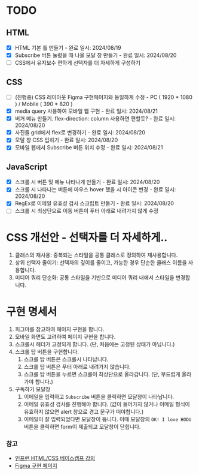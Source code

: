 # TODO
## HTML
- [X] HTML 기본 틀 만들기 - 완료 일시: 2024/08/19
- [X] Subscribe 버튼 눌렀을 때 나올 모달 창 만들기 - 완료 일시: 2024/08/20
- [ ] CSS에서 유지보수 편하게 선택자를 더 자세하게 구성하기

## CSS
- [ ] (진행중) CSS 레이아웃 Figma 구현페이지와 동일하게 수정 - PC ( 1920 * 1080 ) / Mobile ( 390 * 820 )
- [X] media query 사용하여 모바일 웹 구현 - 완료 일시: 2024/08/21
- [X] 버거 메뉴 만들기. flex-direction: column 사용하면 편할듯? - 완료 일시: 2024/08/20
- [X] 사진들 grid에서 flex로 변경하기 - 완료 일시: 2024/08/20
- [X] 모달 창 CSS 입히기 - 완료 일시: 2024/08/20
- [X] 모바일 웹에서 Subscribe 버튼 위치 수정 - 완료 일시: 2024/08/21

## JavaScript
- [X] 스크롤 시 버튼 및 메뉴 나타나게 만들기 - 완료 일시: 2024/08/20
- [X] 스크롤 시 나타나는 버튼에 마우스 hover 했을 시 아이콘 변경 - 완료 일시: 2024/08/20
- [X] RegEx로 이메일 유효성 검사 스크립트 만들기 - 완료 일시: 2024/08/20
- [ ] 스크롤 시 최상단으로 이동 버튼이 푸터 아래로 내려가지 않게 수정

# CSS 개선안 - 선택자를 더 자세하게..
1. 클래스의 재사용: 중복되는 스타일을 공통 클래스로 정의하여 재사용합니다.
2. 상위 선택자 줄이기: 선택자의 깊이를 줄이고, 가능한 경우 단순한 클래스 이름을 사용합니다.
3. 미디어 쿼리 단순화: 공통 스타일을 기반으로 미디어 쿼리 내에서 스타일을 변경합니다.

# 구현 명세서
1. 피그마를 참고하여 페이지 구현을 합니다.
2. 모바일 화면도 고려하여 페이지 구현을 합니다.
3. 스크롤시 헤더가 고정되게 합니다. (단, 처음에는 고정된 상태가 아닙니다.)
4. 스크롤 탑 버튼을 구현합니다. 
    1. 스크롤 탑 버튼은 스크롤시 나타납니다.
    2. 스크롤 탑 버튼은 푸터 아래로 내려가지 않습니다.
    3. 스크롤 탑 버튼을 누르면 스크롤이 최상단으로 올라갑니다. (단, 부드럽게 올라가야 합니다.)
5. 구독하기 모달창
    1. 이메일을 입력하고 `Subscribe` 버튼을 클릭하면 모달창이 나타납니다.
    2. 이메일 유효성 검사를 진행해야 합니다. (값이 들어가지 않거나 이메일 형식이 유효하지 않으면 alert 창으로 경고 문구가 떠야합니다.)
    3. 이메일이 잘 입력되었다면 모달창이 뜹니다. 이때 모달창의 `OK! I love HODU` 버튼을 클릭하면 form이 제출되고 모달창이 닫힙니다.

### 참고
- [인프런 HTML/CSS 베이스캠프 강의](https://www.inflearn.com/course/html-css-%EB%B2%A0%EC%9D%B4%EC%8A%A4%EC%BA%A0%ED%94%84)
- [Figma 구현 페이지](https://www.figma.com/design/s9RCnA6dSi3QHHeMDFHKE6/EST-%EC%98%A4%EB%A5%B4%EB%AF%B8(BE)_HTML%2FCSS%2FJS?node-id=104924-12&t=bBf7xI1ULuudbZps-0)
